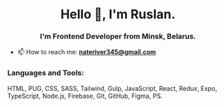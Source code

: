 <h1 align="center">Hello 👋, I'm Ruslan.</h1>
<h3 align="center">I'm Frontend Developer from Minsk, Belarus.</h3>

- 📫 How to reach me:  **nateriver345@gmail.com**

<h3 align="left">Languages and Tools:</h3>

HTML, PUG, CSS, SASS, Tailwind, Gulp, JavaScript, React, Redux, Expo, TypeScript, Node.js, Firebase, Git, GitHub, Figma, PS.
